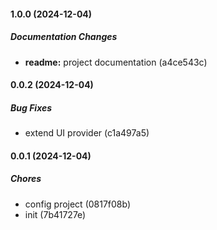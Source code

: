 #### 1.0.0 (2024-12-04)

##### Documentation Changes

* **readme:**  project documentation (a4ce543c)

#### 0.0.2 (2024-12-04)

##### Bug Fixes

*  extend UI provider (c1a497a5)

#### 0.0.1 (2024-12-04)

##### Chores

*  config project (0817f08b)
*  init (7b41727e)

